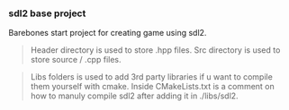 ### sdl2 base project

Barebones start project for creating game using sdl2.

> Header directory is used to store .hpp files. Src directory is used to store source / .cpp files.

> Libs folders is used to add 3rd party libraries if u want to compile them yourself with cmake.
Inside CMakeLists.txt is a comment on how to manuly compile sdl2 after adding it in ./libs/sdl2.
